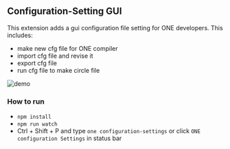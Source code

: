 ## Configuration-Setting GUI

This extension adds a gui configuration file setting for ONE developers. This includes:
- make new cfg file for ONE compiler
- import cfg file and revise it
- export cfg file
- run cfg file to make circle file

![demo](https://user-images.githubusercontent.com/77476349/136153162-a7c62a09-bee9-4bec-b4d2-63a22e99f100.gif)

### How to run

- `npm install`
- `npm run watch`
- Ctrl + Shift + P and type `one configuration-settings` or click `ONE configuration Settings` in status bar
